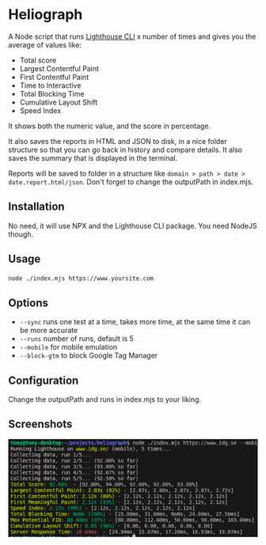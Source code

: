 # Heliograph

A Node script that runs [Lighthouse CLI](https://github.com/GoogleChrome/lighthouse) x number of times and gives you the average of values like:

- Total score
- Largest Contentful Paint
- First Contentful Paint
- Time to Interactive
- Total Blocking Time
- Cumulative Layout Shift
- Speed Index

It shows both the numeric value, and the score in percentage.

It also saves the reports in HTML and JSON to disk, in a nice folder structure so that you can go back in history and compare details. It also saves the summary that is displayed in the terminal.

Reports will be saved to folder in a structure like `domain > path > date > date.report.html/json`. Don't forget to change the outputPath in index.mjs.

## Installation

No need, it will use NPX and the Lighthouse CLI package. You need NodeJS though.

## Usage

```bash
node ./index.mjs https://www.yoursite.com
```

## Options

- `--sync` runs one test at a time, takes more time, at the same time it can be more accurate
- `--runs` number of runs, default is 5
- `--mobile` for mobile emulation
- `--block-gtm` to block Google Tag Manager

## Configuration

Change the outputPath and runs in index.mjs to your liking.

## Screenshots

![Screenshot of Heliograph in terminal](heliograph.png)
